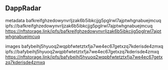 ## DappRadar
metadata
bafkreifghzedowynvrljzak6b5ibkcjjg5pglrwl7ajptwhgnabuejmcuq
ipfs://bafkreifghzedowynvrljzak6b5ibkcjjg5pglrwl7ajptwhgnabuejmcuq
https://nftstorage.link/ipfs/bafkreifghzedowynvrljzak6b5ibkcjjg5pglrwl7ajptwhgnabuejmcuq

images
bafybeihj5hyuoq2wqpbfwtetztxfja7we4ec67getxzq7kderisde4zmxq
ipfs://bafybeihj5hyuoq2wqpbfwtetztxfja7we4ec67getxzq7kderisde4zmxq
https://nftstorage.link/ipfs/bafybeihj5hyuoq2wqpbfwtetztxfja7we4ec67getxzq7kderisde4zmxq